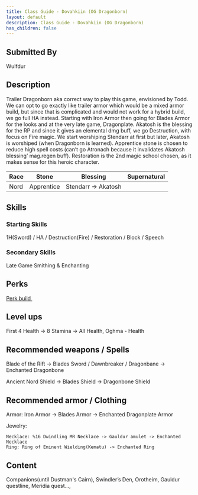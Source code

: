```yaml
---
title: Class Guide - Dovahkiin (OG Dragonborn)
layout: default
description: Class Guide - Dovahkiin (OG Dragonborn)
has_children: false
---
```



## Submitted By

Wulfdur

## Description

Trailer Dragonborn aka correct way to play this game, envisioned by Todd. We can opt to go exactly like trailer armor which would be a mixed armor build, but since that is complicated and would not work for a hybrid build, we go full HA instead. Starting with Iron Armor then going for Blades Armor for the looks and at the very late game, Dragonplate. Akatosh is the blessing for the RP and since it gives an elemental dmg buff, we go Destruction, with focus on Fire magic. We start worshiping Stendarr at first but later, Akatosh is worshiped (when Dragonborn is learned). Apprentice stone is chosen to reduce high spell costs (can’t go Atronach because it invalidates Akatosh blessing’ mag.regen buff). Restoration is the 2nd magic school chosen, as it makes sense for this heroic character.


Race | Stone | Blessing | Supernatural
|--|--|--|--|
 Nord | Apprentice | Stendarr -> Akatosh

## Skills

### Starting Skills

1H(Sword) / HA / Destruction(Fire) / Restoration / Block / Speech

### Secondary Skills

Late Game Smithing & Enchanting

## Perks

<a href="https://banananaut.github.io/NannerPlanner/?p=1&b=AgEAAAEmHQAIBQVLBUtLClAFBQVLBUtLBTIPEAYBAQAAAA-AAADgBagAA-4AAAABwB9gD0NAAAIFAAAA" target="_blank" rel="noopener noreferrer">Perk build <svg viewBox="0 0 24 24" aria-labelledby="svg-external-link-title" width="1em" height="1em"><use xlink:href="#svg-external-link"></use></svg></a>

## Level ups

First 4 Health -> 8 Stamina -> All Health, Oghma - Health

## Recommended weapons / Spells

Blade of the Rift -> Blades Sword / Dawnbreaker / Dragonbane -> Enchanted Dragonbone 

Ancient Nord Shield -> Blades Shield -> Dragonbone Shield

## Recommended armor / Clothing

Armor: Iron Armor -> Blades Armor -> Enchanted Dragonplate Armor

Jewelry:

	Necklace: %16 Dwindling MR Necklace -> Gauldur amulet -> Enchanted Necklace
	Ring: Ring of Eminent Wielding(Kematu) -> Enchanted Ring

## Content 

Companions(until Dustman's Cairn), Swindler’s Den, Orotheim, Gauldur questline, Meridia quest…,
